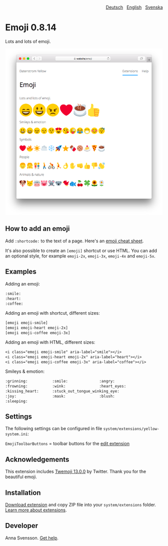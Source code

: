 <p align="right"><a href="README-de.md">Deutsch</a> &nbsp; <a href="README.md">English</a> &nbsp; <a href="README-sv.md">Svenska</a></p>

# Emoji 0.8.14

Lots and lots of emoji.

![Screenshot](emoji-screenshot.png?raw=true)

## How to add an emoji

Add `:shortcode:` to the text of a page. Here's an [emoji cheat sheet](https://github.com/ikatyang/emoji-cheat-sheet). 

It's also possible to create an `[emoji]` shortcut or use HTML. You can add an optional style, for example `emoji-2x`, `emoji-3x`, `emoji-4x` and `emoji-5x`.

## Examples

Adding an emoji:

    :smile: 
    :heart: 
    :coffee:

Adding an emoji with shortcut, different sizes:

    [emoji emoji-smile]
    [emoji emoji-heart emoji-2x]
    [emoji emoji-coffee emoji-3x]

Adding an emoji with HTML, different sizes:

    <i class="emoji emoji-smile" aria-label="smile"></i>
    <i class="emoji emoji-heart emoji-2x" aria-label="heart"></i>
    <i class="emoji emoji-coffee emoji-3x" aria-label="coffee"></i>

Smileys & emotion:

    :grinning:           :smile:              :angry:
    :frowning:           :wink:               :heart_eyes:
    :kissing_heart:      :stuck_out_tongue_winking_eye:
    :joy:                :mask:               :blush:
    :sleeping:

## Settings

The following settings can be configured in file `system/extensions/yellow-system.ini`:

`EmojiToolbarButtons` = toolbar buttons for the [edit extension](https://github.com/annaesvensson/yellow-edit)  

## Acknowledgements

This extension includes [Twemoji 13.0.0](https://github.com/twitter/twemoji) by Twitter. Thank you for the beautiful emoji.

## Installation

[Download extension](https://github.com/annaesvensson/yellow-emoji/archive/main.zip) and copy ZIP file into your `system/extensions` folder. [Learn more about extensions](https://github.com/annaesvensson/yellow-update).

## Developer

Anna Svensson. [Get help](https://datenstrom.se/yellow/help/).
